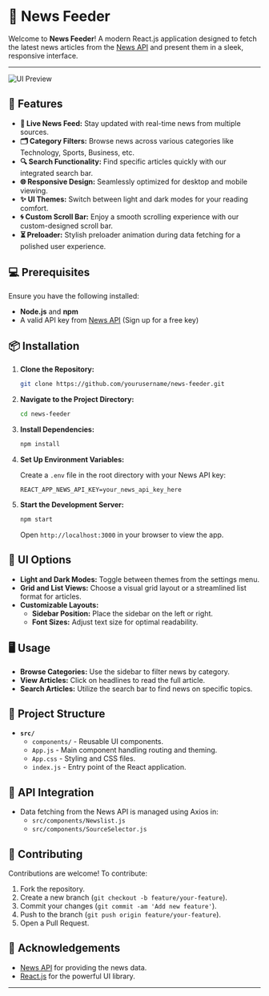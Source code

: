 # 📰 **News Feeder**

Welcome to **News Feeder**! A modern React.js application designed to fetch the latest news articles from the [News API](https://newsapi.org/) and present them in a sleek, responsive interface.

---

![UI Preview](src/assets/ui-image.png)

## 🚀 **Features**

- **📡 Live News Feed:** Stay updated with real-time news from multiple sources.
- **🗂️ Category Filters:** Browse news across various categories like Technology, Sports, Business, etc.
- **🔍 Search Functionality:** Find specific articles quickly with our integrated search bar.
- **🌐 Responsive Design:** Seamlessly optimized for desktop and mobile viewing.
- **✨ UI Themes:** Switch between light and dark modes for your reading comfort.
- **🌀 Custom Scroll Bar:** Enjoy a smooth scrolling experience with our custom-designed scroll bar.
- **⏳ Preloader:** Stylish preloader animation during data fetching for a polished user experience.

## 💻 **Prerequisites**

Ensure you have the following installed:

- **Node.js** and **npm**
- A valid API key from [News API](https://newsapi.org/) (Sign up for a free key)

## 📦 **Installation**

1. **Clone the Repository:**

   ```bash
   git clone https://github.com/yourusername/news-feeder.git
   ```

2. **Navigate to the Project Directory:**

   ```bash
   cd news-feeder
   ```

3. **Install Dependencies:**

   ```bash
   npm install
   ```

4. **Set Up Environment Variables:**

   Create a `.env` file in the root directory with your News API key:

   ```env
   REACT_APP_NEWS_API_KEY=your_news_api_key_here
   ```

5. **Start the Development Server:**

   ```bash
   npm start
   ```

   Open `http://localhost:3000` in your browser to view the app.

## 🌟 **UI Options**

- **Light and Dark Modes:** Toggle between themes from the settings menu.
- **Grid and List Views:** Choose a visual grid layout or a streamlined list format for articles.
- **Customizable Layouts:** 
  - **Sidebar Position:** Place the sidebar on the left or right.
  - **Font Sizes:** Adjust text size for optimal readability.

## 🖥️ **Usage**

- **Browse Categories:** Use the sidebar to filter news by category.
- **View Articles:** Click on headlines to read the full article.
- **Search Articles:** Utilize the search bar to find news on specific topics.

## 📂 **Project Structure**

- **`src/`**
  - `components/` - Reusable UI components.
  - `App.js` - Main component handling routing and theming.
  - `App.css` - Styling and CSS files.
  - `index.js` - Entry point of the React application.

## 🔧 **API Integration**

- Data fetching from the News API is managed using Axios in:
  - `src/components/Newslist.js`
  - `src/components/SourceSelector.js`

## 🤝 **Contributing**

Contributions are welcome! To contribute:

1. Fork the repository.
2. Create a new branch (`git checkout -b feature/your-feature`).
3. Commit your changes (`git commit -am 'Add new feature'`).
4. Push to the branch (`git push origin feature/your-feature`).
5. Open a Pull Request.

## 🙌 **Acknowledgements**

- [News API](https://newsapi.org/) for providing the news data.
- [React.js](https://reactjs.org/) for the powerful UI library.

---
